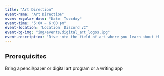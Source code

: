 ```yaml
---
title: "Art Direction"
event-name: "Art Direction"
event-regular-date: "Date: Tuesday"
event-time: "5:00 ~ 6:00 pm"
event-location: "Location: Discord VC"
event-bg-img: "img/events/digital_art_logos.jpg"
event-description: "Dive into the field of art where you learn about the art that is applied directly into video games! Come learn about the various styles of art and how to best fit them into the game that you want to create."
---
```

## Prerequisites
Bring a pencil/paper or digital art program or a writing app.
